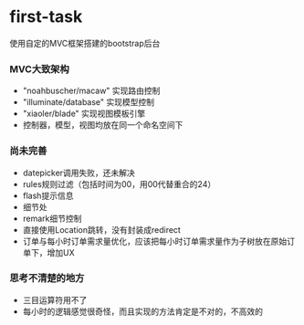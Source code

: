 # first-task
使用自定的MVC框架搭建的bootstrap后台

### MVC大致架构

- "noahbuscher/macaw" 实现路由控制
- "illuminate/database" 实现模型控制
- "xiaoler/blade" 实现视图模板引擎
- 控制器，模型，视图均放在同一个命名空间下

### 尚未完善

- datepicker调用失败，还未解决
- rules规则过滤（包括时间为00，用00代替重合的24）
- flash提示信息
- 细节处
- remark细节控制
- 直接使用Location跳转，没有封装成redirect
- 订单与每小时订单需求量优化，应该把每小时订单需求量作为子树放在原始订单下，增加UX

### 思考不清楚的地方
- 三目运算符用不了
- 每小时的逻辑感觉很奇怪，而且实现的方法肯定是不对的，不高效的
